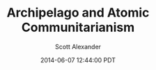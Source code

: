 ---
layout: podcast
title: "Archipelago and Atomic Communitarianism"
author: Scott Alexander
description: https://slatestarcodex.com/2014/06/07/archipelago-and-atomic-communitarianism/
date: 2014-06-07 12:44:00 PDT
length: 8595963
duration: 2149
guid: archipelago-and-atomic-communitarianism
---